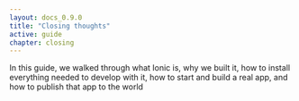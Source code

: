 ```yaml
---
layout: docs_0.9.0
title: "Closing thoughts"
active: guide
chapter: closing
---
```


In this guide, we walked through what Ionic is, why we built it, how to install everything needed to develop with it, how to start and build a real app, and how to publish that app to the world
